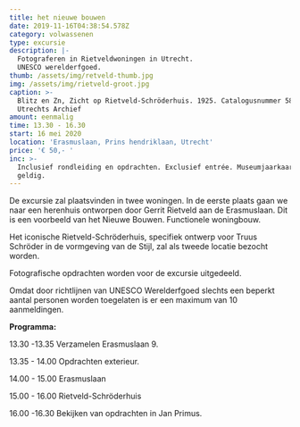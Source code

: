 ```yaml
---
title: het nieuwe bouwen
date: 2019-11-16T04:38:54.578Z
category: volwassenen
type: excursie
description: |-
  Fotograferen in Rietveldwoningen in Utrecht.
  UNESCO werelderfgoed.
thumb: /assets/img/retveld-thumb.jpg
img: /assets/img/rietveld-groot.jpg
caption: >-
  Blitz en Zn, Zicht op Rietveld-Schröderhuis. 1925. Catalogusnummer 58133 Het
  Utrechts Archief
amount: eenmalig
time: 13.30 - 16.30
start: 16 mei 2020
location: 'Erasmuslaan, Prins hendriklaan, Utrecht'
price: '€ 50,- '
inc: >-
  Inclusief rondleiding en opdrachten. Exclusief entrée. Museumjaarkaart is
  geldig.
---
```

De excursie zal plaatsvinden in twee woningen. In de eerste plaats gaan we naar een herenhuis ontworpen door Gerrit Rietveld aan  de Erasmuslaan. Dit is een voorbeeld van het Nieuwe Bouwen. Functionele woningbouw.

Het iconische Rietveld-Schröderhuis, specifiek ontwerp voor Truus Schröder in de vormgeving van de Stijl, zal als tweede locatie bezocht worden.

Fotografische opdrachten worden voor de excursie uitgedeeld. 

Omdat door richtlijnen van UNESCO Werelderfgoed slechts een beperkt aantal personen worden toegelaten is er een maximum van 10 aanmeldingen.

**Programma:**

13.30 -13.35    Verzamelen Erasmuslaan 9. 

13.35 - 14.00   Opdrachten exterieur.

14.00 - 15.00   Erasmuslaan

15.00 - 16.00   Rietveld-Schröderhuis

16.00 -16.30   Bekijken van opdrachten in Jan Primus.
